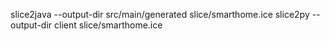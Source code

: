 slice2java --output-dir src/main/generated slice/smarthome.ice
slice2py --output-dir client slice/smarthome.ice